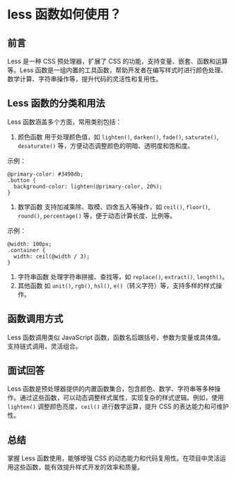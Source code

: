 # **less 函数如何使用？**

## 前言

Less 是一种 CSS 预处理器，扩展了 CSS 的功能，支持变量、嵌套、函数和运算等。Less 函数是一组内置的工具函数，帮助开发者在编写样式时进行颜色处理、数学计算、字符串操作等，提升代码的灵活性和复用性。

## Less 函数的分类和用法

Less 函数涵盖多个方面，常用类别包括：

1. 颜色函数
   用于处理颜色值，如 `lighten()`, `darken()`, `fade()`, `saturate()`, `desaturate()` 等，方便动态调整颜色的明暗、透明度和饱和度。

示例：

```less
@primary-color: #3498db;
.button {
  background-color: lighten(@primary-color, 20%);
}
```

1. 数学函数
   支持加减乘除、取模、四舍五入等操作，如 `ceil()`, `floor()`, `round()`, `percentage()` 等，便于动态计算长度、比例等。

示例：

```less
@width: 100px;
.container {
  width: ceil(@width / 3);
}
```

1. 字符串函数
   处理字符串拼接、查找等，如 `replace()`, `extract()`, `length()`。
2. 其他函数
   如 `unit()`, `rgb()`, `hsl()`, `e()`（转义字符）等，支持多样的样式操作。

## 函数调用方式

Less 函数调用类似 JavaScript 函数，函数名后跟括号，参数为变量或具体值。支持链式调用，灵活组合。

## 面试回答

Less 函数是预处理器提供的内置函数集合，包含颜色、数学、字符串等多种操作。通过这些函数，可以动态调整样式属性，实现复杂的样式逻辑。例如，使用 `lighten()` 调整颜色亮度，`ceil()` 进行数学运算，提升 CSS 的表达能力和可维护性。

## 总结

掌握 Less 函数使用，能够增强 CSS 的动态能力和代码复用性。在项目中灵活运用这些函数，能有效提升样式开发的效率和质量。